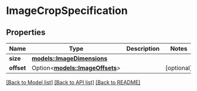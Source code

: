 # ImageCropSpecification

## Properties

Name | Type | Description | Notes
------------ | ------------- | ------------- | -------------
**size** | [**models::ImageDimensions**](ImageDimensions.md) |  | 
**offset** | Option<[**models::ImageOffsets**](ImageOffsets.md)> |  | [optional]

[[Back to Model list]](../README.md#documentation-for-models) [[Back to API list]](../README.md#documentation-for-api-endpoints) [[Back to README]](../README.md)


